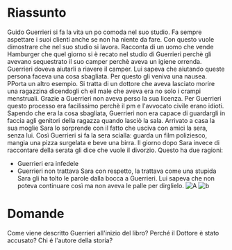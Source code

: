 # Riassunto
Guido Guerrieri si fa la vita un po comoda nel suo studio. Fa sempre aspettare i suoi clienti anche se non ha niente da fare. Con questo vuole dimostrare che nel suo studio si lavora. Racconta di un uomo che vende Hamburger che quel giorno si è recato nel studio di Guerrieri perchè gli avevano sequestrato il suo camper perchè aveva un igiene orrenda. Guerrieri doveva aiutarli a riavere il camper. Lui sapeva che aiutando queste persona faceva una cosa sbagliata. Per questo gli veniva una nausea.
PPorta un altro esempio. Si tratta di un dottore che aveva lasciato morire una ragazzina dicendogli ch eil male che aveva era no solo i crampi menstruali. Grazie a Guerrieri non aveva perso la sua licenza. Per Guerrieri questo processo era facilissimo perchè il pm e l'avvocato civile erano idioti. Sapendo che era la cosa sbagliata, Guerrieri non era capace di guardargli in faccia agli genitori della ragazza quando lasciò la sala.
Arrivato a casa la sua moglie Sara lo sorprende con il fatto che usciva con amici la sera, senza lui. Così Guerrieri si fa la sera scialla: guarda un film poliziesco, mangia una pizza surgelata e beve una birra.
Il giorno dopo Sara invece di raccontare della serata gli dice che vuole il divorzio. Questo ha due ragioni:
- Guerrieri era infedele
- Guerrieri non trattava Sara con respetto, la trattava come una stupida
Sara gli ha tolto le parole dalla bocca a Guerrieri. Lui sapeva che non poteva continuare così ma non aveva le palle per dirglielo. 
![A](https://cdn.discordapp.com/attachments/818403821599457280/978328182300242001/Testimone_1_1-2-1.jpg)
![b](https://cdn.discordapp.com/attachments/818403821599457280/978328182639951923/Testimone_1_1-2-2.jpg)

# Domande
Come viene descritto Guerrieri all'inizio del libro?
Perché il Dottore è stato accusato?
Chi é l'autore della storia?